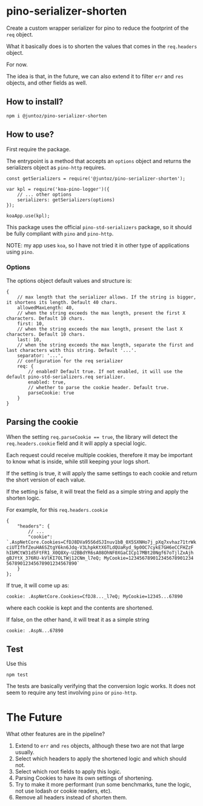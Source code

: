 # pino-serializer-shorten
Create a custom wrapper serializer for pino to reduce the footprint of the `req` object.

What it basically does is to shorten the values that comes in the `req.headers` object.

For now.

The idea is that, in the future, we can also extend it to filter `err` and `res` objects, and other fields as well.

## How to install?
```
npm i @juntoz/pino-serializer-shorten
```

## How to use?
First require the package.

The entrypoint is a method that accepts an `options` object and returns the serializers object as `pino-http` requires.

```
const getSerializers = require('@juntoz/pino-serializer-shorten');

var kpl = require('koa-pino-logger')({
    // ... other options
    serializers: getSerializers(options)
});

koaApp.use(kpl);
```

This package uses the official `pino-std-serializers` package, so it should be fully compliant with `pino` and `pino-http`.

NOTE: my app uses `koa`, so I have not tried it in other type of applications using `pino`.

### Options
The options object default values and structure is:
```
{
    // max length that the serializer allows. If the string is bigger, it shortens its length. Default 40 chars.
    allowedMaxLength: 40,
    // when the string exceeds the max length, present the first X characters. Default 10 chars.
    first: 10,
    // when the string exceeds the max length, present the last X characters. Default 10 chars.
    last: 10,
    // when the string exceeds the max length, separate the first and last characters with this string. Default '...'.
    separator: '...',
    // configuration for the req serializer
    req: {
        // enabled? Default true. If not enabled, it will use the default pino-std-serializers.req serializer.
        enabled: true,
        // whether to parse the cookie header. Default true.
        parseCookie: true
    }
}
```

## Parsing the cookie
When the setting `req.parseCookie == true`, the library will detect the `req.headers.cookie` field and it will apply a special logic.

Each request could receive multiple cookies, therefore it may be important to know what is inside, while still keeping your logs short.

If the setting is true, it will apply the same settings to each cookie and return the short version of each value.

If the setting is false, it will treat the field as a simple string and apply the shorten logic.

For example, for this `req.headers.cookie`

```
{
    "headers": {
        // ...
        "cookie": `.AspNetCore.Cookies=CfDJ8DVa95S6dSJInuv1bB_0X5SXNHo7j_pXq7xvhaz71trWk ciUTIfhfZeuHA6SZtgY6kn6Jdq-V3LhpkKtX6TLdQUaRyd_9p0OC7cykE7GH6eCCFHZzF hIbMCtW31d5FtFR1_X0Q8Xy-U2BBdYR6sA08OhNF0XGaCICp17MBt20Ngf67oTjlZxAjh gBJYtX_376RU-kVlKI7OLTWj12CNm_l7eQ; MyCookie=123456789012345678901234 56789012345678901234567890`
    }
};
```

If true, it will come up as:
```
cookie: .AspNetCore.Cookies=CfDJ8..._l7eQ; MyCookie=12345...67890
```
where each cookie is kept and the contents are shortened.

If false, on the other hand, it will treat it as a simple string
```
cookie: .AspN...67890
```
## Test
Use this
```
npm test
```
The tests are basically verifying that the conversion logic works. It does not seem to require any test involving `pino` or `pino-http`.

# The Future
What other features are in the pipeline?
1. Extend to `err` and `res` objects, although these two are not that large usually.
2. Select which headers to apply the shortened logic and which should not.
3. Select which root fields to apply this logic.
4. Parsing Cookies to have its own settings of shortening.
5. Try to make it more performant (run some benchmarks, tune the logic, not use lodash or cookie readers, etc).
6. Remove all headers instead of shorten them.